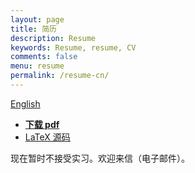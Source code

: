 ```yaml
---
layout: page
title: 简历
description: Resume
keywords: Resume, resume, CV
comments: false
menu: resume
permalink: /resume-cn/
---
```


[English](../resume/)

+ [__下载 pdf__](https://raw.githubusercontent.com/ice1000/resume/master/resume-cn.pdf)
+ [LaTeX 源码](https://raw.githubusercontent.com/ice1000/resume/master/resume-cn.tex)

现在暂时不接受实习。欢迎来信（电子邮件）。
